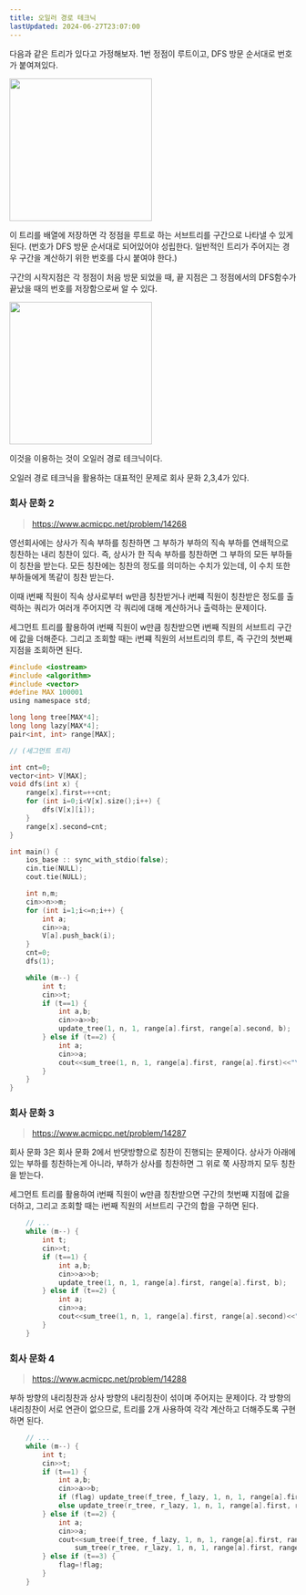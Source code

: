 ```yaml
---
title: 오일러 경로 테크닉
lastUpdated: 2024-06-27T23:07:00
---
```

다음과 같은 트리가 있다고 가정해보자. 1번 정점이 루트이고, DFS 방문 순서대로 번호가 붙여져있다.

<img src="https://github.com/rlaisqls/TIL/assets/81006587/44175487-7068-41db-8926-e3e4fb207471" style="height: 250px"/>

이 트리를 배열에 저장하면 각 정점을 루트로 하는 서브트리를 구간으로 나타낼 수 있게 된다. (번호가 DFS 방문 순서대로 되어있어야 성립한다. 일반적인 트리가 주어지는 경우 구간을 계산하기 위한 번호를 다시 붙여야 한다.)

구간의 시작지점은 각 정점이 처음 방문 되었을 때, 끝 지점은 그 정점에서의 DFS함수가 끝났을 때의 번호를 저장함으로써 알 수 있다.
 
<img src="https://github.com/rlaisqls/TIL/assets/81006587/159d2794-e1eb-43a9-9147-8963b1dbdf11" style="height: 250px"/>

이것을 이용하는 것이 오일러 경로 테크닉이다.

오일러 경로 테크닉을 활용하는 대표적인 문제로 회사 문화 2,3,4가 있다.

### 회사 문화 2

> https://www.acmicpc.net/problem/14268

영선회사에는 상사가 직속 부하를 칭찬하면 그 부하가 부하의 직속 부하를 연쇄적으로 칭찬하는 내리 칭찬이 있다. 즉, 상사가 한 직속 부하를 칭찬하면 그 부하의 모든 부하들이 칭찬을 받는다. 모든 칭찬에는 칭찬의 정도를 의미하는 수치가 있는데, 이 수치 또한 부하들에게 똑같이 칭찬 받는다.

이때 i번째 직원이 직속 상사로부터 w만큼 칭찬받거나 i번쨰 직원이 칭찬받은 정도를 출력하는 쿼리가 여러개 주어지면 각 쿼리에 대해 계산하거나 출력하는 문제이다.

세그먼트 트리를 활용하여 i번째 직원이 w만큼 칭찬받으면 i번째 직원의 서브트리 구간에 값을 더해준다. 그리고 조회할 때는 i번쨰 직원의 서브트리의 루트, 즉 구간의 첫번째 지점을 조회하면 된다.

```c
#include <iostream>
#include <algorithm>
#include <vector>
#define MAX 100001
using namespace std;

long long tree[MAX*4];
long long lazy[MAX*4];
pair<int, int> range[MAX];

// (세그먼트 트리)

int cnt=0;
vector<int> V[MAX];
void dfs(int x) {
    range[x].first=++cnt;
    for (int i=0;i<V[x].size();i++) {
        dfs(V[x][i]);
    }
    range[x].second=cnt;
}

int main() {
    ios_base :: sync_with_stdio(false);
    cin.tie(NULL);
    cout.tie(NULL);

    int n,m;
    cin>>n>>m;
    for (int i=1;i<=n;i++) {
        int a;
        cin>>a;
        V[a].push_back(i);
    }
    cnt=0;
    dfs(1);

    while (m--) {
        int t;
        cin>>t;
        if (t==1) {
            int a,b;
            cin>>a>>b;
            update_tree(1, n, 1, range[a].first, range[a].second, b);
        } else if (t==2) {
            int a;
            cin>>a;
            cout<<sum_tree(1, n, 1, range[a].first, range[a].first)<<"\n";
        }
    }
}
```

### 회사 문화 3

> https://www.acmicpc.net/problem/14287

회사 문화 3은 회사 문화 2에서 반댓방향으로 칭찬이 진행되는 문제이다. 상사가 아래에 있는 부하를 칭찬하는게 아니라, 부하가 상사를 칭찬하면 그 위로 쭉 사장까지 모두 칭찬을 받는다.

세그먼트 트리를 활용하여 i번째 직원이 w만큼 칭찬받으면 구간의 첫번째 지점에 값을 더하고, 그리고 조회할 때는 i번째 직원의 서브트리 구간의 합을 구하면 된다.

```c
    // ...
    while (m--) {
        int t;
        cin>>t;
        if (t==1) {
            int a,b;
            cin>>a>>b;
            update_tree(1, n, 1, range[a].first, range[a].first, b);
        } else if (t==2) {
            int a;
            cin>>a;
            cout<<sum_tree(1, n, 1, range[a].first, range[a].second)<<"\n";
        }
    }
```

### 회사 문화 4

> https://www.acmicpc.net/problem/14288

부하 방향의 내리칭찬과 상사 방향의 내리칭찬이 섞이며 주어지는 문제이다. 각 방향의 내리칭찬이 서로 연관이 없으므로, 트리를 2개 사용하여 각각 계산하고 더해주도록 구현하면 된다.


```c
    // ...
    while (m--) {
        int t;
        cin>>t;
        if (t==1) {
            int a,b;
            cin>>a>>b;
            if (flag) update_tree(f_tree, f_lazy, 1, n, 1, range[a].first, range[a].second, b);
            else update_tree(r_tree, r_lazy, 1, n, 1, range[a].first, range[a].first, b);
        } else if (t==2) {
            int a;
            cin>>a;
            cout<<sum_tree(f_tree, f_lazy, 1, n, 1, range[a].first, range[a].first) +
                sum_tree(r_tree, r_lazy, 1, n, 1, range[a].first, range[a].second)<<"\n";
        } else if (t==3) {
            flag=!flag;
        }
    }
```